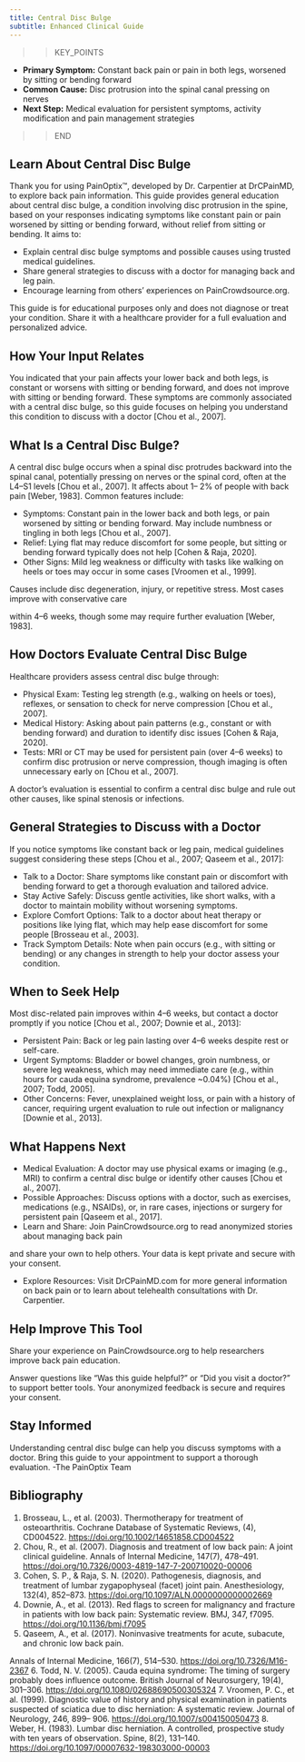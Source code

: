 ```yaml
---
title: Central Disc Bulge
subtitle: Enhanced Clinical Guide
---
```


>>KEY_POINTS
- **Primary Symptom:** Constant back pain or pain in both legs, worsened by sitting or bending forward
- **Common Cause:** Disc protrusion into the spinal canal pressing on nerves
- **Next Step:** Medical evaluation for persistent symptoms, activity modification and pain management strategies
>>END

## Learn About Central Disc Bulge
Thank you for using PainOptix™, developed by Dr. Carpentier at DrCPainMD, to explore back pain information. This guide provides general education about central disc bulge, a condition involving disc protrusion in the spine, based on your responses indicating symptoms like constant pain or pain worsened by sitting or bending forward, without relief from sitting or bending. It aims to:
- Explain central disc bulge symptoms and possible causes using trusted medical guidelines.
- Share general strategies to discuss with a doctor for managing back and leg pain.
- Encourage learning from others’ experiences on PainCrowdsource.org.

This guide is for educational purposes only and does not diagnose or treat your condition. Share it with a healthcare provider for a full evaluation and personalized advice.
## How Your Input Relates
You indicated that your pain affects your lower back and both legs, is constant or worsens with sitting or bending forward, and does not improve with sitting or bending forward. These symptoms are commonly associated with a central disc bulge, so this guide focuses on helping you understand this condition to discuss with a doctor [Chou et al., 2007].
## What Is a Central Disc Bulge?

A central disc bulge occurs when a spinal disc protrudes backward into the spinal canal, potentially pressing on nerves or the spinal cord, often at the L4–S1 levels [Chou et al., 2007]. It affects about 1–
2% of people with back pain [Weber, 1983]. Common features include:
- Symptoms: Constant pain in the lower back and both legs, or pain worsened by sitting or bending
forward. May include numbness or tingling in both legs [Chou et al., 2007].
- Relief: Lying flat may reduce discomfort for some people, but sitting or bending forward typically
does not help [Cohen & Raja, 2020].
- Other Signs: Mild leg weakness or difficulty with tasks like walking on heels or toes may occur in
some cases [Vroomen et al., 1999].

Causes include disc degeneration, injury, or repetitive stress. Most cases improve with conservative care

within 4–6 weeks, though some may require further evaluation [Weber, 1983].
## How Doctors Evaluate Central Disc Bulge
Healthcare providers assess central disc bulge through:
- Physical Exam: Testing leg strength (e.g., walking on heels or toes), reflexes, or sensation to check
for nerve compression [Chou et al., 2007].
- Medical History: Asking about pain patterns (e.g., constant or with bending forward) and duration to
identify disc issues [Cohen & Raja, 2020].
- Tests: MRI or CT may be used for persistent pain (over 4–6 weeks) to confirm disc protrusion or
nerve compression, though imaging is often unnecessary early on [Chou et al., 2007].

A doctor’s evaluation is essential to confirm a central disc bulge and rule out other causes, like spinal stenosis or infections.
## General Strategies to Discuss with a Doctor
If you notice symptoms like constant back or leg pain, medical guidelines suggest considering these steps [Chou et al., 2007; Qaseem et al., 2017]:
- Talk to a Doctor: Share symptoms like constant pain or discomfort with bending forward to get a
thorough evaluation and tailored advice.
- Stay Active Safely: Discuss gentle activities, like short walks, with a doctor to maintain mobility
without worsening symptoms.
- Explore Comfort Options: Talk to a doctor about heat therapy or positions like lying flat, which may
help ease discomfort for some people [Brosseau et al., 2003].
- Track Symptom Details: Note when pain occurs (e.g., with sitting or bending) or any changes in
strength to help your doctor assess your condition.
## When to Seek Help
Most disc-related pain improves within 4–6 weeks, but contact a doctor promptly if you notice [Chou et al., 2007; Downie et al., 2013]:
- Persistent Pain: Back or leg pain lasting over 4–6 weeks despite rest or self-care.
- Urgent Symptoms: Bladder or bowel changes, groin numbness, or severe leg weakness, which may
need immediate care (e.g., within hours for cauda equina syndrome, prevalence ~0.04%) [Chou et al., 2007; Todd, 2005].
- Other Concerns: Fever, unexplained weight loss, or pain with a history of cancer, requiring urgent
evaluation to rule out infection or malignancy [Downie et al., 2013].
## What Happens Next
- Medical Evaluation: A doctor may use physical exams or imaging (e.g., MRI) to confirm a central
disc bulge or identify other causes [Chou et al., 2007].
- Possible Approaches: Discuss options with a doctor, such as exercises, medications (e.g., NSAIDs),
or, in rare cases, injections or surgery for persistent pain [Qaseem et al., 2017].
- Learn and Share: Join PainCrowdsource.org to read anonymized stories about managing back pain

and share your own to help others. Your data is kept private and secure with your consent.
- Explore Resources: Visit DrCPainMD.com for more general information on back pain or to learn
about telehealth consultations with Dr. Carpentier.
## Help Improve This Tool
Share your experience on PainCrowdsource.org to help researchers improve back pain education.

Answer questions like “Was this guide helpful?” or “Did you visit a doctor?” to support better tools. Your anonymized feedback is secure and requires your consent.
## Stay Informed
Understanding central disc bulge can help you discuss symptoms with a doctor. Bring this guide to your appointment to support a thorough evaluation.
-The PainOptix Team

## Bibliography
1. Brosseau, L., et al. (2003). Thermotherapy for treatment of osteoarthritis. Cochrane Database of
Systematic Reviews, (4), CD004522. https://doi.org/10.1002/14651858.CD004522
2. Chou, R., et al. (2007). Diagnosis and treatment of low back pain: A joint clinical guideline. Annals of
Internal Medicine, 147(7), 478–491. https://doi.org/10.7326/0003-4819-147-7-200710020-00006
3. Cohen, S. P., & Raja, S. N. (2020). Pathogenesis, diagnosis, and treatment of lumbar zygapophyseal
(facet) joint pain. Anesthesiology, 132(4), 852–873.  https://doi.org/10.1097/ALN.0000000000002669
4. Downie, A., et al. (2013). Red flags to screen for malignancy and fracture in patients with low back
pain: Systematic review. BMJ, 347, f7095. https://doi.org/10.1136/bmj.f7095
5. Qaseem, A., et al. (2017). Noninvasive treatments for acute, subacute, and chronic low back pain.

Annals of Internal Medicine, 166(7), 514–530. https://doi.org/10.7326/M16-2367
6. Todd, N. V. (2005). Cauda equina syndrome: The timing of surgery probably does influence
outcome. British Journal of Neurosurgery, 19(4), 301–306.  https://doi.org/10.1080/02688690500305324
7. Vroomen, P. C., et al. (1999). Diagnostic value of history and physical examination in patients
suspected of sciatica due to disc herniation: A systematic review. Journal of Neurology, 246, 899–
906. https://doi.org/10.1007/s004150050473
8. Weber, H. (1983). Lumbar disc herniation. A controlled, prospective study with ten years of
observation. Spine, 8(2), 131–140. https://doi.org/10.1097/00007632-198303000-00003
